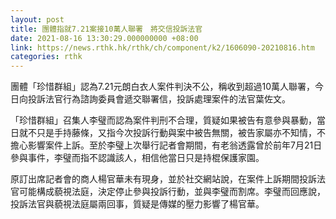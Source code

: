 ```yaml
---
layout: post
title: 團體指就7.21案接10萬人聯署　將交信投訴法官
date: 2021-08-16 13:30:29.000000000 +08:00
link: https://news.rthk.hk/rthk/ch/component/k2/1606090-20210816.htm
categories: rthk
---
```


團體「珍惜群組」認為7.21元朗白衣人案件判決不公，稱收到超過10萬人聯署，今日向投訴法官行為諮詢委員會遞交聯署信，投訴處理案件的法官葉佐文。

「珍惜群組」召集人李璧而認為案件判刑不合理，質疑如果被告有意參與暴動，當日就不只是手持藤條，又指今次投訴行動與案中被告無關，被告家屬亦不知情，不擔心影響案件上訴。至於李璧上次舉行記者會期間，有老翁透露曾於前年7月21日參與事件，李璧而指不認識該人，相信他當日只是持棍保護家園。

原訂出席記者會的商人楊官華未有現身，並於社交網站說，在案件上訴期間投訴法官可能構成藐視法庭，決定停止參與投訴行動，並與李璧而割席。李璧而回應說，投訴法官與藐視法庭屬兩回事，質疑是傳媒的壓力影響了楊官華。
